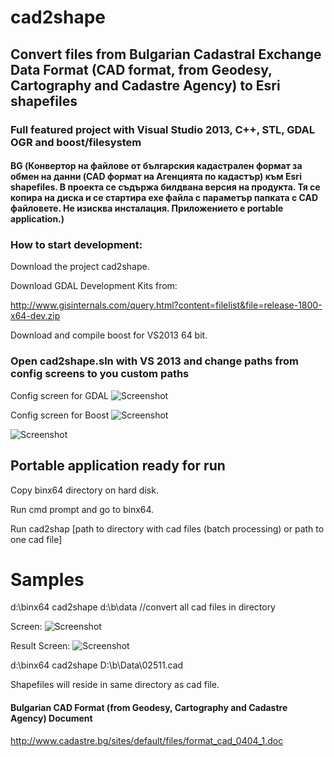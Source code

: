 # cad2shape
## Convert files from Bulgarian Cadastral Exchange Data Format (CAD format, from Geodesy, Cartography and Cadastre Agency) to Esri shapefiles 
### Full featured project with Visual Studio 2013, C++, STL,  GDAL OGR and boost/filesystem
  
  
#### BG (Конвертор на файлове от българския кадастрален формат за обмен на данни (CAD формат на Агенцията по кадастър) към Esri shapefiles. В проекта се съдържа билдвана версия на продукта. Тя се копира на диска и се стартира exe файла с параметър папката с CAD файловете. Не изисква инсталация. Приложението е portable application.)

### How to start development:

Download the project cad2shape.

Download GDAL Development Kits from:

http://www.gisinternals.com/query.html?content=filelist&file=release-1800-x64-dev.zip

Download and compile boost for VS2013 64 bit.

### Open cad2shape.sln with VS 2013 and change paths from config screens to you custom paths

Config screen for GDAL
![Screenshot](https://github.com/aspetkov/cad2shape/blob/master/vcdirectories.PNG)

Config screen for Boost
![Screenshot](https://github.com/aspetkov/cad2shape/blob/master/boostdirectory.PNG)

![Screenshot](https://github.com/aspetkov/cad2shape/blob/master/boostlinker.PNG)


## Portable application ready for run

Copy binx64 directory on hard disk.

Run cmd prompt and go to binx64. 

Run cad2shap [path to directory with cad files (batch processing) or path to one cad file]

# Samples
d:\binx64 cad2shape d:\b\data //convert all cad files in directory

Screen:
![Screenshot](https://github.com/aspetkov/cad2shape/blob/master/startcad2shape.PNG)

Result Screen:
![Screenshot](https://github.com/aspetkov/cad2shape/blob/master/resultfromcad2shape.PNG)


d:\binx64 cad2shape D:\b\Data\02511.cad

Shapefiles will reside in same directory as cad file.



#### Bulgarian CAD Format (from Geodesy, Cartography and Cadastre Agency) Document

http://www.cadastre.bg/sites/default/files/format_cad_0404_1.doc
